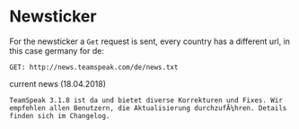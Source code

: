 # Newsticker
For the newsticker a `Get` request is sent, every country has a different url, in this case germany for de:  

```GET: http://news.teamspeak.com/de/news.txt```

current news (18.04.2018)
```
TeamSpeak 3.1.8 ist da und bietet diverse Korrekturen und Fixes. Wir empfehlen allen Benutzern, die Aktualisierung durchzufÃ¼hren. Details finden sich im Changelog.
```
